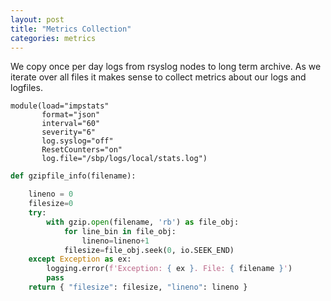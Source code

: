 ```yaml
---
layout: post
title: "Metrics Collection"
categories: metrics
---
```


We copy once per day logs from rsyslog nodes to long term archive. As we iterate over all files it makes sense to collect metrics about our logs and logfiles. 
```
module(load="impstats"
       format="json"
       interval="60"
       severity="6"
       log.syslog="off"
       ResetCounters="on"
       log.file="/sbp/logs/local/stats.log")
```
```python
def gzipfile_info(filename):

    lineno = 0
    filesize=0
    try:
        with gzip.open(filename, 'rb') as file_obj:
            for line_bin in file_obj:
                lineno=lineno+1
            filesize=file_obj.seek(0, io.SEEK_END)
    except Exception as ex:
        logging.error(f'Exception: { ex }. File: { filename }')
        pass
    return { "filesize": filesize, "lineno": lineno }
```
